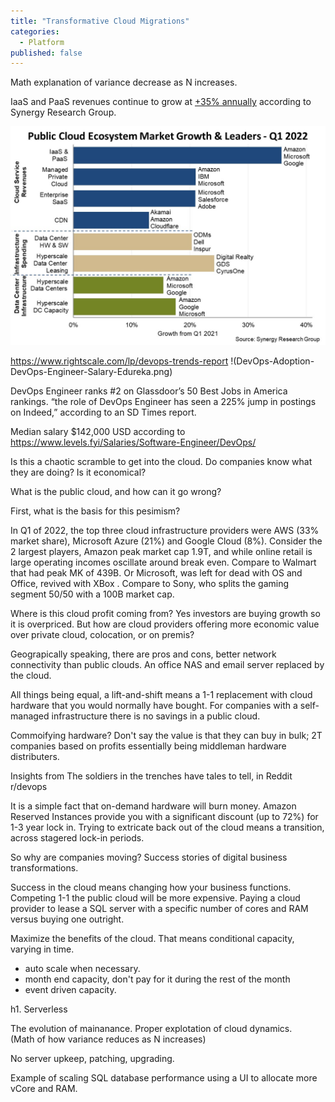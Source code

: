 ```yaml
---
title: "Transformative Cloud Migrations"
categories:
  - Platform
published: false
---
```

Math explanation of variance decrease as N increases.

IaaS and PaaS revenues continue to grow at [+35% annually](https://www.srgresearch.com/articles/public-cloud-ecosystem-quarterly-revenues-leap-26-to-126-billion-in-q1) according to Synergy Research Group.

![Public Cloud Ecosystem Growth Q1 2022](/assets/images/2022/08/cloud_ecosystem_Q122.jpeg)

https://www.rightscale.com/lp/devops-trends-report
!(DevOps-Adoption-DevOps-Engineer-Salary-Edureka.png)

DevOps Engineer ranks #2 on Glassdoor’s 50 Best Jobs in America rankings. “the role of DevOps Engineer has seen a 225% jump in postings on Indeed,” according to an SD Times report. 

Median salary $142,000 USD according to https://www.levels.fyi/Salaries/Software-Engineer/DevOps/

Is this a chaotic scramble to get into the cloud.  Do companies know what they are doing? Is it economical?

What is the public cloud, and how can it go wrong?

First, what is the basis for this pesimism?

In Q1 of 2022, the top three cloud infrastructure providers were AWS (33% market share), Microsoft Azure (21%) and Google Cloud (8%).
Consider the 2 largest players, Amazon peak market cap 1.9T, and while online retail is large operating incomes oscillate around break even.  Compare to Walmart that had peak MK of 439B.  Or Microsoft, was left for dead with OS and Office, revived with XBox . Compare to Sony, who splits the gaming segment 50/50 with a 100B market cap.

Where is this cloud profit coming from?  Yes investors are buying growth so it is overpriced.  But how are cloud providers offering more economic value over private cloud, colocation, or on premis?

Geograpically speaking, there are pros and cons, better network connectivity than public clouds.  An office NAS and email server replaced by the cloud.

All things being equal, a lift-and-shift means a 1-1 replacement with cloud hardware that you would normally have bought. For companies with a self-managed infrastructure there is no savings in a public cloud.

Commoifying hardware?  Don't say the value is that they can buy in bulk; 2T companies based on profits essentially being middleman hardware distributers.  

Insights from The soldiers in the trenches have tales to tell, in Reddit r/devops

It is a simple fact that on-demand hardware will burn money.  Amazon Reserved Instances provide you with a significant discount (up to 72%) for 1-3 year lock in. Trying to extricate back out of the cloud means a transition, across stagered lock-in periods.

So why are companies moving?  Success stories of digital business transformations.

Success in the cloud means changing how your business functions.  Competing 1-1 the public cloud will be more expensive. Paying a cloud provider to lease a SQL server with a specific number of cores and RAM versus buying one outright.  

Maximize the benefits of the cloud.  That means conditional capacity, varying in time.
- auto scale when necessary.
- month end capacity, don't pay for it during the rest of the month
- event driven capacity.

h1. Serverless

The evolution of mainanance.  Proper explotation of cloud dynamics.  
(Math of how variance reduces as N increases)

No server upkeep, patching, upgrading.

Example of scaling SQL database performance using a UI to allocate more vCore and RAM.  




